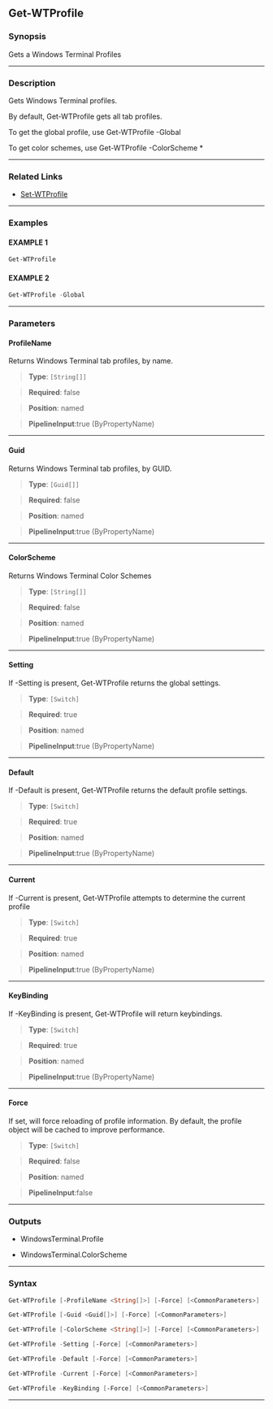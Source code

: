 Get-WTProfile
-------------
### Synopsis
Gets a Windows Terminal Profiles

---
### Description

Gets Windows Terminal profiles.

By default, Get-WTProfile gets all tab profiles.

To get the global profile, use Get-WTProfile -Global

To get color schemes, use Get-WTProfile -ColorScheme *

---
### Related Links
* [Set-WTProfile](Set-WTProfile.md)



---
### Examples
#### EXAMPLE 1
```PowerShell
Get-WTProfile
```

#### EXAMPLE 2
```PowerShell
Get-WTProfile -Global
```

---
### Parameters
#### **ProfileName**

Returns Windows Terminal tab profiles, by name.



> **Type**: ```[String[]]```

> **Required**: false

> **Position**: named

> **PipelineInput**:true (ByPropertyName)



---
#### **Guid**

Returns Windows Terminal tab profiles, by GUID.



> **Type**: ```[Guid[]]```

> **Required**: false

> **Position**: named

> **PipelineInput**:true (ByPropertyName)



---
#### **ColorScheme**

Returns Windows Terminal Color Schemes



> **Type**: ```[String[]]```

> **Required**: false

> **Position**: named

> **PipelineInput**:true (ByPropertyName)



---
#### **Setting**

If -Setting is present, Get-WTProfile returns the global settings.



> **Type**: ```[Switch]```

> **Required**: true

> **Position**: named

> **PipelineInput**:true (ByPropertyName)



---
#### **Default**

If -Default is present, Get-WTProfile returns the default profile settings.



> **Type**: ```[Switch]```

> **Required**: true

> **Position**: named

> **PipelineInput**:true (ByPropertyName)



---
#### **Current**

If -Current is present, Get-WTProfile attempts to determine the current profile



> **Type**: ```[Switch]```

> **Required**: true

> **Position**: named

> **PipelineInput**:true (ByPropertyName)



---
#### **KeyBinding**

If -KeyBinding is present, Get-WTProfile will return keybindings.



> **Type**: ```[Switch]```

> **Required**: true

> **Position**: named

> **PipelineInput**:true (ByPropertyName)



---
#### **Force**

If set, will force reloading of profile information.
By default, the profile object will be cached to improve performance.



> **Type**: ```[Switch]```

> **Required**: false

> **Position**: named

> **PipelineInput**:false



---
### Outputs
* WindowsTerminal.Profile


* WindowsTerminal.ColorScheme




---
### Syntax
```PowerShell
Get-WTProfile [-ProfileName <String[]>] [-Force] [<CommonParameters>]
```
```PowerShell
Get-WTProfile [-Guid <Guid[]>] [-Force] [<CommonParameters>]
```
```PowerShell
Get-WTProfile [-ColorScheme <String[]>] [-Force] [<CommonParameters>]
```
```PowerShell
Get-WTProfile -Setting [-Force] [<CommonParameters>]
```
```PowerShell
Get-WTProfile -Default [-Force] [<CommonParameters>]
```
```PowerShell
Get-WTProfile -Current [-Force] [<CommonParameters>]
```
```PowerShell
Get-WTProfile -KeyBinding [-Force] [<CommonParameters>]
```
---
